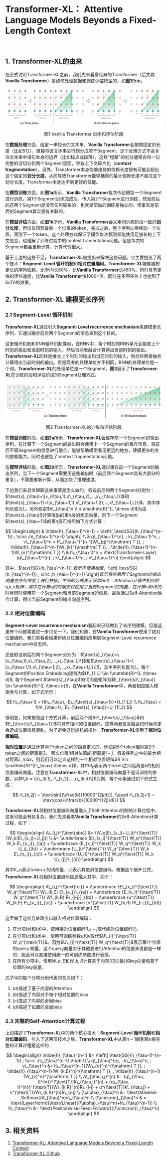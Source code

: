 # Transformer-XL： Attentive Language Models Beyonds a Fixed-Length Context

<br>

## 1. Transformer-XL的由来

在正式讨论Transformer-XL之前，我们先来看看经典的Transformer（后文称**Vanilla Transformer**）是如何处理数据和训练评估模型的，如**图1**所示。

![image-20210604171637306](https://raw.githubusercontent.com/1649759610/images_for_blog/master/image-20210604171637306.png)

<center>图1 Vanilla Transformer 训练和评估阶段</center>

在**数据处理**方面，给定一串较长的文本串，**Vanilla Transformer**会按照固定的长度（比如512），直接将该文本串进行划分成若干Segment。这个处理方式不会关注文本串中语句本身的边界（比如标点或段落），这样"粗暴"的划分通常会将一句完整的话切分到两个Segment里面，导致上下文碎片化（**context fragmentation**）。另外，Transformer本身能够维持的依赖长度很有可能会超出这个固定的**划分长度**，从而导致Transformer能够捕获的最大依赖长度不超过这个划分长度，Transformer本身达不到更好的性能。

在**模型训练**方面，如**图1a**所示，**Vanilla Transformer**每次传给模型一个Segment进行训练，第1个Segment训练完成后，传入第2个Segment进行训练，然而前后的这两个Segment是没有任何联系的，也就是前后的训练是独立的。但事实是前后的Segment其实是有关联的。

在**模型评估**方面，如**图1b**所示，**Vanilla Transformer**会采用同训练阶段一致的**划分长度**，但仅仅预测最后一个位置的token，完成之后，整个序列向后移动一个位置，预测下一个token。这个处理方式保证了模型每次预测都能使用足够长的上下文信息，也缓解了训练过程中的context framentation问题。但是每次的Segment都会重新计算，计算代价很大。

基于上边的这些不足，**Transformer-XL**被提出来解决这些问题。它主要提出了两个技术：**Segment-Level 循环机制**和**相对位置编码**。**Transformer-XL**能够建模更长的序列依赖，比RNN长80%，比**Vanilla Transformer**长450%。同时具有更快的评估速度，比**Vanilla Transformer**快1800+倍。同时在多项任务上也达到了SoTA的效果。

## 2. Transformer-XL 建模更长序列

### 2.1 Segment-Level 循环机制

**Transformer-XL**通过引入**Segment-Level recurrence mechanism**来建模更长序列，它通过融合前后两个Segment的信息来到这个目的。

这里循环机制和RNN循环机制类似，在RNN中，每个时刻的RNN单元会接收上个时刻的输出和当前时刻的输入，然后将两者融合计算得出当前时刻的输出。**Transformer-XL**同样是接收上个时刻的输出和当前时刻的输入，然后将两者融合计算得出当前时刻的输出。但是两者的处理单位并不相同，RNN的处理单位是一个词，**Transformer-XL**的处理单位是一个Segment。**图2**展示了**Transformer-XL**在训练阶段和评估阶段的Segment处理方式。

![image-20210604181648404](https://raw.githubusercontent.com/1649759610/images_for_blog/master/image-20210604181648404.png)

<center>图2 Transformer-XL的训练和评估阶段</center>

在**模型训练**阶段，如**图2a**所示，**Transformer-XL**会缓存前一个Segment的输出序列，在计算下一个Segment的输出时会使用上一个Segment的缓存信息，将前后不同Segment的信息进行融合，能够帮助模型看见更远的地方，建模更长的序列依赖能力，同时也避免了context fragmentation问题。

在**模型评估**阶段，如**图2b**所示，**Transformer-XL**通过缓存前一个Segment的输出序列，当下一个Segment需要用这些输出时（前后两个Segment具有大部分的重复），不需要重新计算，从而加快了推理速度。

下边我们来具体聊聊这些事情是怎么做的，假设前后的两个Segment分别为：$\\text{s}_{\\tau}=\[x_{\\tau,1},x\_{\\tau,2},...,x\_{\\tau,L}\]$和$\\text{s}_{\\tau+1}=\[x_{\\tau+1,1},x\_{\\tau+1,2},...,x\_{\\tau+1,L}\]$，其中序列长度为$L$。另外假定$h\_{\\tau}^n \\in \\mathbb{R}^{L \\times d}$为由$\\text{s}_{\\tau}$计算得出的第$n$层的状态向量，则下一个Segment $\\text{s}_{\\tau+1}$的第$n$层可按照如下方式计算：

$$
\\begin{align}
& \\tilde{h}_{\\tau+1}^{n-1} = \\left\[ \\text{SG}(h_{\\tau}^{n-1}) ; \\circ ;h\_{\\tau+1}^{n-1} \\right\] \\
& q\_{\\tau+1}^{n}, ; k\_{\\tau+1}^n, ; v\_{\\tau+1}^n = h\_{\\tau+1}^{n-1}W\_{q}^{\\mathrm{ T }}, ; \\tilde{h}_{\\tau+1}^{n-1}W_{k}^{\\mathrm{ T }}, ; \\tilde{h}_{\\tau+1}^{n-1}W_{v}^{\\mathrm{ T }} \\
& h\_{\\tau+1}^n = \\text{Transformer-Layer}(q\_{\\tau+1}^{n}, ; k\_{\\tau+1}^n, ; v\_{\\tau+1}^n)
\\end{align}
$$

其中，$\\text{SG}(h\_{\\tau}^{n-1}) $表示不使用梯度，$\\left\[ \\text{SG}(h\_{\\tau}^{n-1}) ; \\circ ;h\_{\\tau+1}^{n-1} \\right\]$表示将前后两个Segment的输出向量在序列维度上进行拼接。中间的公式表示获取Self-Attention计算中相应的$q,k,v$矩阵，其中在计算$q$的时候仅仅使用了当前Segment的向量，在计算$k$和$v$的时候同时使用前一个Segment和当前Segment的信息。最后通过Self-Attention融合计算，得出当前Segment的输出向量序列。

### 2.2 相对位置编码

**Segment-Level recurrence mechanism**看起来已经做到了长序列建模，但是这里有个问题需要进一步讨论一下。我们知道，在**Vanilla Transformer**使用了绝对位置编码，我们来看看如果将绝对位置编码应用到Segment-Level recurrence mechanism中会怎样。

还是假设前后的两个Segment分别为：$\\text{s}_{\\tau}=\[x_{\\tau,1},x\_{\\tau,2},...,x\_{\\tau,L}\]$和$\\text{s}_{\\tau+1}=\[x_{\\tau+1,1},x\_{\\tau+1,2},...,x\_{\\tau+1,L}\]$，其中序列长度为$L$。每个Segment的Position Embedding矩阵为$U\_{1:L} \\in \\mathbb{R}^{L \\times d}$,  每个Segment $\\text{s}_{\\tau}$的词向量矩阵为$E_{\\text{s}\_{\\tau}} \\in \\mathbb{R}^{L \\times d}$，在**Vanilla Transformer**中，两者相加输入模型参与计算，如下式所示：

$$
h\_{\\tau+1} = f(h\_{\\tau},; E\_{\\text{s}_{\\tau+1}}+U_{1:L}) \\
h\_{\\tau} = f(h\_{\\tau-1},; E\_{\\text{s}_{\\tau}}+U_{1:L})
$$

很明显，如果按照这个方式计算，前后两个段$E\_{\\text{s}_{\\tau}}$和$E_{\\text{s}\_{\\tau+1}}$将具有相同的位置编码，这样两者信息融合的时候肯定会造成位置信息混乱。为了避免这份尴尬的操作，**Transformer-XL**使用了**相对位置编码**。

**相对位置**是通过计算两个token之间的距离定义的，例如第5个token相对第2个token之间的距离是3， 那么位置$i$相对位置$j$的距离是$i-j$，假设序列之中的最大相对距离$L\_{max}$，则我们可以定义这样的一个相对位置矩阵$R \\in \\mathbb{R}^{L\_{max} \\times d}$，其中$R_k$表示两个token之间距离是$k$的相对位置编码向量。注意在**Transformer-XL**中，相对位置编码向量不是可训练的参数，以$R_k = \[r\_{k,1}, r\_{k,2},...,r\_{k,d}\]$为例，每个元素通过如下形式生成：

$$
r\_{b,2j} = \\text{sin}(\\frac{b}{10000^{2j/d}}), \\quad r\_{b,2j+1} = \\text{cos}(\\frac{b}{10000^{(2j)/d}})
$$

**Transformer-XL**将相对位置编码向量融入了Self-Attention机制的计算过程中，这里可能会有些复杂，我们先来看看**Vanilla Transformer**的Self-Attention计算过程，如下：

$$
\\begin{align}
A\_{i,j}^{\\text{abs}} &= (W_q(E\_{x_i}+U_i))^{\\text{T}}(W_k(E\_{x_j}+U_j))) \\
&= \\underbrace {E\_{x_i}^{\\text{T}} W_q^{\\text{T}} W_k E\_{x_j}}_{(a)} + \\underbrace {E_{x_i}^{\\text{T}} W_q^{\\text{T}} W_k U_j}_{(b)} + \\underbrace {U_{i}^{\\text{T}} W_q^{\\text{T}} W_k E\_{x_j}}_{(c)} + \\underbrace {U_{i}^{\\text{T}} W_q^{\\text{T}} W_k U\_{j}}\_{(d)}
\\end{align}
$$

其中$E\_{x_i}$表示token $x_i$的词向量，$U_i$表示其绝对位置编码，根据这个展开公式，**Transformer-XL**将相对位置编码信息融入其中，如下：

$$
\\begin{align}
A\_{i,j}^{\\text{rel}} = \\underbrace {E\_{x_i}^{\\text{T}} W_q^{\\text{T}} W\_{k,E} E\_{x_j}}_{(a)} + \\underbrace {E_{x_i}^{\\text{T}} W_q^{\\text{T}} W\_{k,R} R\_{i-j}}_{(b)} + \\underbrace {u^{\\text{T}} W_{k,E} E\_{x_j}}_{(c)} + \\underbrace {v^{\\text{T}} W_{k,R} R\_{i-j}}\_{(d)}
\\end{align}
$$

这里做了这样几处改变以融入相对位置编码：

1. 在分项$(b)$和$(d)$中，使用相对位置编码$R\_{i-j}$取代绝对位置编码$U_j$。
2. 在分项$(c)$和$(d)$中，使用可训练参数$u$和$v$取代$U\_{i}^{\\text{T}} W_q^{\\text{T}}$。因为$U\_{i}^{\\text{T}} W_q^{\\text{T}}$表示第$i$个位置的query 向量，这个query向量对于其他要进行Attention的位置来说都是一样的，因此可以直接使用统一的可训练参数进行替换。
3. 在所有分项中，使用$W\_{k,E}$和$W\_{k,R}$计算基于内容(词向量)的key向量和基于位置的key向量。

式子中的每个分项分别代表的含义如下：

1. $(a)$描述了基于内容的Attention
2. $(b)$描述了内容对于每个相对位置的bias
3. $(c)$描述了内容的全局bias
4. $(d)$描述了位置的全局bias

### 2.3 完整的Self-Attention计算过程

上边描述了**Transformer-XL**中的两个核心技术：**Segment-Level 循环机制**和**相对位置编码**，引入了这两项技术之后，**Transformer-XL**中从第$n-1$层到第$n$层完整的计算过程是这样的：

$$
\\begin{align}
\\tilde{h}_{\\tau}^{n-1} &= \\left\[ \\text{SG}(h_{\\tau-1}^{n-1}) ; \\circ ;h\_{\\tau}^{n-1} \\right\] \\
q\_{\\tau}^{n}, ; k\_{\\tau}^n, ; v\_{\\tau}^n &= h\_{\\tau}^{n-1}{W\_{q}^n}^{\\mathrm{ T }}, ; \\tilde{h}_{\\tau}^{n-1}{W_{k,E}^n}^{\\mathrm{ T }}, ; \\tilde{h}_{\\tau}^{n-1}{W_{v}^n}^{\\mathrm{ T }} \\
A\_{\\tau,i,j}^{n} &= {q\_{\\tau, i}^{n}}^{\\text{T}}k\_{\\tau,j}^{n} + {q\_{\\tau, i}^{n}}^{\\text{T}}W\_{k,R}^{n}R\_{i-j} + u^{\\text{T}}k\_{\\tau,j} + v^{\\text{T}}W\_{k,R}^{n}R\_{i-j}  \\
{\\alpha}_{\\tau}^n &= \\text{Masked-Softmax}(A_{\\tau}^n)v\_{\\tau}^n \\
{\\omicron}_{\\tau}^n & = \\text{LayerNorm}(\\text{Linear}({\\alpha}_{\\tau}^n)+h\_{\\tau}^{n-1}) \\
h\_{\\tau}^n &= \\text{Positionwise-Feed-Forward}({\\omicron}\_{\\tau}^n)
\\end{align}
$$

## 3. 相关资料

1. [Transformer-XL: Attentive Language Models Beyond a Fixed-Length Context](https://arxiv.org/pdf/1901.02860.pdf)
2. [Transformer-XL Github](https://github.com/kimiyoung/transformer-xl)
